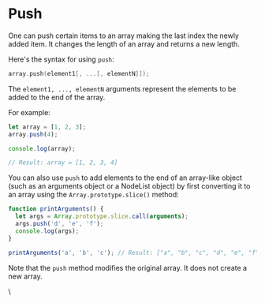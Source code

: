 # Push

One can push certain items to an array making the last index the newly added item. It changes the length of an array and returns a new length.

Here's the syntax for using `push`:

```c
array.push(element1[, ...[, elementN]]);
```

The `element1, ..., elementN` arguments represent the elements to be added to the end of the array.

For example:

```javascript
let array = [1, 2, 3]; 
array.push(4); 

console.log(array); 

// Result: array = [1, 2, 3, 4]
```

You can also use `push` to add elements to the end of an array-like object (such as an arguments object or a NodeList object) by first converting it to an array using the `Array.prototype.slice()` method:

```javascript
function printArguments() {
  let args = Array.prototype.slice.call(arguments);
  args.push('d', 'e', 'f');
  console.log(args);
}

printArguments('a', 'b', 'c'); // Result: ["a", "b", "c", "d", "e", "f"]
```

Note that the `push` method modifies the original array. It does not create a new array.

\
